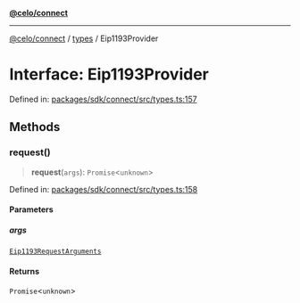 [**@celo/connect**](../../README.md)

***

[@celo/connect](../../modules.md) / [types](../README.md) / Eip1193Provider

# Interface: Eip1193Provider

Defined in: [packages/sdk/connect/src/types.ts:157](https://github.com/celo-org/developer-tooling/blob/master/packages/sdk/connect/src/types.ts#L157)

## Methods

### request()

> **request**(`args`): `Promise`\<`unknown`\>

Defined in: [packages/sdk/connect/src/types.ts:158](https://github.com/celo-org/developer-tooling/blob/master/packages/sdk/connect/src/types.ts#L158)

#### Parameters

##### args

[`Eip1193RequestArguments`](Eip1193RequestArguments.md)

#### Returns

`Promise`\<`unknown`\>
